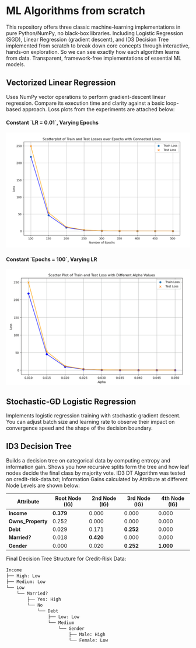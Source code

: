 # ML Algorithms from scratch

This repository offers three classic machine-learning implementations in pure Python/NumPy, no black-box libraries. Including Logistic Regression (SGD), Linear Regression (gradient descent), and ID3 Decision Tree implemented from scratch to break down core concepts through interactive, hands-on exploration. So we can see exactly how each algorithm learns from data. Transparent, framework-free implementations of essential ML models.

## Vectorized Linear Regression  
Uses NumPy vector operations to perform gradient-descent linear regression. Compare its execution time and clarity against a basic loop-based approach. Loss plots from the experiments are attached below: 

<h4>Constant `LR = 0.01`, Varying Epochs</h4>
<img src="plots/Loss-Plot-1.png" alt="Loss Plot 1" width="600"/>

<h4>Constant `Epochs = 100`, Varying LR</h4>
<img src="plots/Loss-Plot-2.png" alt="Loss Plot 2" width="600"/>

## Stochastic-GD Logistic Regression    
Implements logistic regression training with stochastic gradient descent. You can adjust batch size and learning rate to observe their impact on convergence speed and the shape of the decision boundary.  


## ID3 Decision Tree  
Builds a decision tree on categorical data by computing entropy and information gain. Shows you how recursive splits form the tree and how leaf nodes decide the final class by majority vote.
ID3 DT Algorithm was tested on credit-risk-data.txt; Information Gains calculated by Attribute at different Node Levels are shown below:     

| **Attribute**      | **Root Node (IG)** | **2nd Node (IG)** | **3rd Node (IG)** | **4th Node (IG)** |
| ------------------ | ------------------ | ----------------- | ----------------- | ----------------- |
| **Income**         | **0.379**          | 0.000             | 0.000             | 0.000             |
| **Owns\_Property** | 0.252              | 0.000             | 0.000             | 0.000             |
| **Debt**           | 0.029              | 0.171             | **0.252**         | 0.000             |
| **Married?**       | 0.018              | **0.420**         | 0.000             | 0.000             |
| **Gender**         | 0.000              | 0.020             | **0.252**         | **1.000**         |

Final Decision Tree Structure for Credit-Risk Data:    

```
Income
├── High: Low
├── Medium: Low
└── Low
    └── Married?
        ├── Yes: High
        └── No
            └── Debt
                ├── Low: Low
                └── Medium
                    └── Gender
                        ├── Male: High
                        └── Female: Low
```
